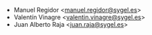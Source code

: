 - Manuel Regidor \<manuel.regidor@sygel.es\>
- Valentín Vinagre \<valentin.vinagre@sygel.es\>
- Juan Alberto Raja \<juan.raja@sygel.es\>
